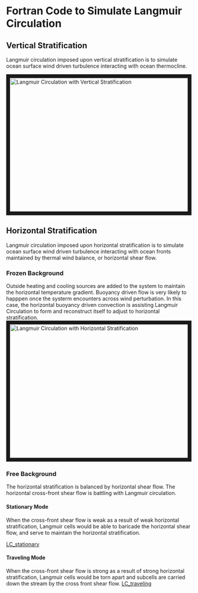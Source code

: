 # Fortran Code to Simulate Langmuir Circulation

## Vertical Stratification
Langmuir circulation imposed upon vertical stratification is to simulate ocean surface wind driven turbulence interacting with ocean thermocline. 

<a href="https://www.youtube.com/watch?v=Vy_umBQ6F4c" target="_blank"><img src="http://img.youtube.com/vi/Vy_umBQ6F4c/0.jpg" 
alt="Langmuir Circulation with Vertical Stratification" width="480" height="360" border="10" /></a>

## Horizontal Stratification
Langmuir circulation imposed upon horizontal stratification is to simulate ocean surface wind driven turbulence interacting with ocean fronts maintained by thermal wind balance, or horizontal shear flow.
### Frozen Background
Outside heating and cooling sources are added to the system to maintain the horizontal temperature gradient. Buoyancy driven flow is very likely to happpen once the systerm encounters across wind perturbation. In this case, the horizontal buoyancy driven convection is assisting Langmuir Circulation to form and reconstruct itself to adjust to horizontal stratification. 
<a href="https://www.youtube.com/watch?v=GhjS_VyFr5g" target="_blank"><img src="http://img.youtube.com/vi/GhjS_VyFr5g/0.jpg" 
alt="Langmuir Circulation with Horizontal Stratification" width="480" height="360" border="10" /></a>

### Free Background
The horizontal stratification is balanced by horizontal shear flow. The horizontal cross-front shear flow is battling with Langmuir circulation.
#### Stationary Mode
When the cross-front shear flow is weak as a result of weak horizontal stratification, Langmuir cells would be able to baricade the horizontal shear flow, and serve to maintain the horizontal stratification. 

[LC_stationary](https://drive.google.com/open?id=0B9k5oEcc2vieTHI4dGU2N2dNblE&authuser=0)
#### Traveling Mode
When the cross-front shear flow is strong as a result of strong horizontal stratification, Langmuir cells would be torn apart and subcells are carried down the stream by the cross front shear flow.
[LC_traveling](https://drive.google.com/open?id=0B9k5oEcc2vieTDc2TFdDQjZ1R0U&authuser=0)


